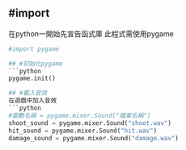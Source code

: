 ## #import
在python一開始先宣告函式庫
此程式需使用pygame
```python
#import pygame

## #初始化pygame
```python
pygame.init()

## #載入音效
在遊戲中加入音效
```python
#變數名稱 = pygame.mixer.Sound("檔案名稱")
shoot_sound = pygame.mixer.Sound("shoot.wav")
hit_sound = pygame.mixer.Sound("hit.wav")
damage_sound = pygame.mixer.Sound("damage.wav")